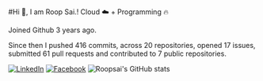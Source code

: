 #Hi 👋, I am Roop Sai.!
Cloud ☁️ + Programming 🔥 

Joined Github 3 years ago.

Since then I pushed 416 commits, across 20 repositories, opened 17 issues, submitted 61 pull requests and contributed to 7 public repositories.

[![LinkedIn](https://img.shields.io/badge/LinkedIn-blue.svg?style=for-the-badge&logo=linkedin)](https://www.linkedin.com/in/roopsai/)
[![Facebook](https://img.shields.io/badge/facebook-blue.svg?style=for-the-badge&logo=facebook&logoColor=white)](https://www.facebook.com/roopsai.surampudi.1)
![Roopsai's GitHub stats](https://github-readme-stats.vercel.app/api?username=sroopsai&show_icons=true&theme=tokyonight&count_private=true)
